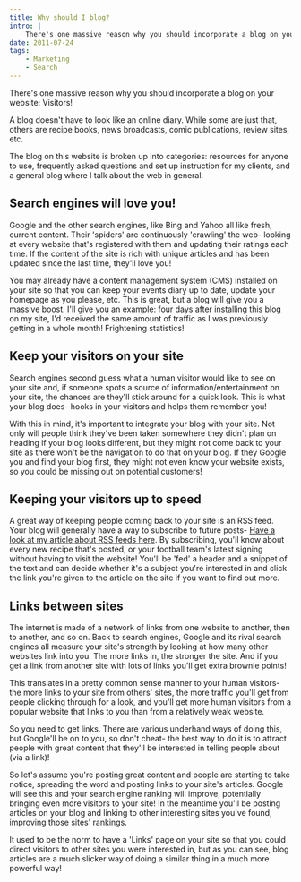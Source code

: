 ```yaml
---
title: Why should I blog?
intro: |
    There's one massive reason why you should incorporate a blog on your website: Visitors!
date: 2011-07-24
tags:
    - Marketing
    - Search
---
```


There's one massive reason why you should incorporate a blog on your website: Visitors!

A blog doesn't have to look like an online diary. While some are just that, others are recipe books, news broadcasts, comic publications, review sites, etc.

The blog on this website is broken up into categories: resources for anyone to use, frequently asked questions and set up instruction for my clients, and a general blog where I talk about the web in general.

## Search engines will love you!

Google and the other search engines, like Bing and Yahoo all like fresh, current content. Their 'spiders' are continuously 'crawling' the web- looking at every website that's registered with them and updating their ratings each time. If the content of the site is rich with unique articles and has been updated since the last time, they'll love you!

You may already have a content management system (CMS) installed on your site so that you can keep your events diary up to date, update your homepage as you please, etc. This is great, but a blog will give you a massive boost. I'll give you an example: four days after installing this blog on my site, I'd received the same amount of traffic as I was previously getting in a whole month! Frightening statistics!

## Keep your visitors on your site

Search engines second guess what a human visitor would like to see on your site and, if someone spots a source of information/entertainment on your site, the chances are they'll stick around for a quick look. This is what your blog does- hooks in your visitors and helps them remember you!

With this in mind, it's important to integrate your blog with your site. Not only will people think they've been taken somewhere they didn't plan on heading if your blog looks different, but they might not come back to your site as there won't be the navigation to do that on your blog. If they Google you and find your blog first, they might not even know your website exists, so you could be missing out on potential customers!

## Keeping your visitors up to speed

A great way of keeping people coming back to your site is an RSS feed. Your blog will generally have a way to subscribe to future posts- [Have a look at my article about RSS feeds here](http://tempertemper.net/blog/whats-rss-all-about). By subscribing, you'll know about every new recipe that's posted, or your football team's latest signing without having to visit the website! You'll be 'fed' a header and a snippet of the text and can decide whether it's a subject you're interested in and click the link you're given to the article on the site if you want to find out more.

## Links between sites

The internet is made of a network of links from one website to another, then to another, and so on. Back to search engines, Google and its rival search engines all measure your site's strength by looking at how many other websites link into you. The more links in, the stronger the site. And if you get a link from another site with lots of links you'll get extra brownie points!

This translates in a pretty common sense manner to your human visitors- the more links to your site from others' sites, the more traffic you'll get from people clicking through for a look, and you'll get more human visitors from a popular website that links to you than from a relatively weak website.

So you need to get links. There are various underhand ways of doing this, but Google'll be on to you, so don't cheat- the best way to do it is to attract people with great content that they'll be interested in telling people about (via a link)!

So let's assume you're posting great content and people are starting to take notice, spreading the word and posting links to your site's articles. Google will see this and your search engine ranking will improve, potentially bringing even more visitors to your site! In the meantime you'll be posting articles on your blog and linking to other interesting sites you've found, improving those sites' rankings.

It used to be the norm to have a 'Links' page on your site so that you could direct visitors to other sites you were interested in, but as you can see, blog articles are a much slicker way of doing a similar thing in a much more powerful way!
